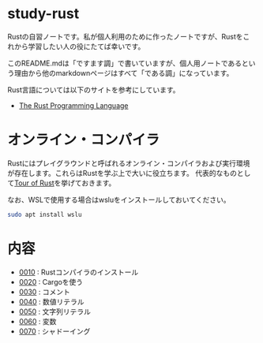 # study-rust
Rustの自習ノートです。私が個人利用のために作ったノートですが、Rustをこれから学習したい人の役にたてば幸いです。

このREADME.mdは「ですます調」で書いていますが、個人用ノートであるという理由から他のmarkdownページはすべて「である調」になっています。

Rust言語については以下のサイトを参考にしています。
- [The Rust Programming Language](https://doc.rust-lang.org/book/title-page.html)

# オンライン・コンパイラ
Rustにはプレイグラウンドと呼ばれるオンライン・コンパイラおよび実行環境が存在します。これらはRustを学ぶ上で大いに役立ちます。
代表的なものとして[Tour of Rust](https://tourofrust.com/)を挙げておきます。

なお、WSLで使用する場合はwsluをインストールしておいてください。
```sh
sudo apt install wslu
```
# 内容

- [0010](0010_install/README.md) : Rustコンパイラのインストール
- [0020](0020_cargo/README.md) : Cargoを使う
- [0030](0030_comment/README.md) : コメント
- [0040](0040_number_literal/README.md ) : 数値リテラル
- [0050](0050_string_literal/README.md) : 文字列リテラル
- [0060](0060_variable/README.md ) : 変数
- [0070](0070_shadowning/README.md) : シャドーイング
